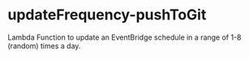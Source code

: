 # updateFrequency-pushToGit
Lambda Function to update an EventBridge schedule in a range of 1-8 (random) times a day. 
